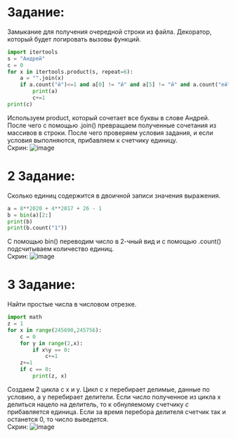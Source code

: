 # Задание:
Замыкание для получения очередной строки из файла. Декоратор, который будет логировать вызовы функций.
```Python
import itertools
s = "Андрей"
c = 0
for x in itertools.product(s, repeat=6):
    a = "".join(x)
    if a.count("й")<=1 and a[0] != "й" and a[5] != "й" and a.count("ей") == 0 and a.count("йе") == 0:
        print(a)
        c+=1
print(c)  
```
Используем product, который сочетает все буквы в слове Андрей. После чего с помощью .join() превращаем полученные сочетания из массивов в строки. После чего проверяем условия задания, и если условия выполняются, прибавляем к счетчику единицу.\
Скрин: ![image](https://github.com/user-attachments/assets/c5db46e9-7cbb-466a-8a7a-4154698f2c95)

# 2 Задание:
Сколько единиц содержится в двоичной записи значения выражения.
```Python
a = 8**2020 + 4**2017 + 26 - 1
b = bin(a)[2:]
print(b)
print(b.count("1"))
```
С помощью bin() переводим число в 2-чный вид и с помощью .count() подсчитываем количество единиц.\
Скрин: ![image](https://github.com/user-attachments/assets/a4e7e483-da22-4185-9c9c-11a743750ac4)

# 3 Задание:
Найти простые числа в числовом отрезке.
```Python
import math
z = 1
for x in range(245690,245756):
    c = 0
    for y in range(2,x):
        if x%y == 0:
            c+=1
    z+=1
    if c == 0:
        print(z, x)
```
Создаем 2 цикла с x и y. Цикл с x перебирает делимые, данные по условию, а y перебирает делители. Если число полученное из цикла x делиться нацело на делитель, то к обнуляемому счетчику $с$ прибавляется единица. Если за время перебора делителя счетчик так и останется 0, то число выведется.\
Скрин: ![image](https://github.com/user-attachments/assets/711e834c-ce16-4cc0-bde9-af4ca545b7e8)


